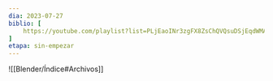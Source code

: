 ```yaml
---
dia: 2023-07-27
biblio: [
	https://youtube.com/playlist?list=PLjEaoINr3zgFX8ZsChQVQsuDSjEqdWMAD
]
etapa: sin-empezar
---
```










![[Blender/Índice#Archivos]]